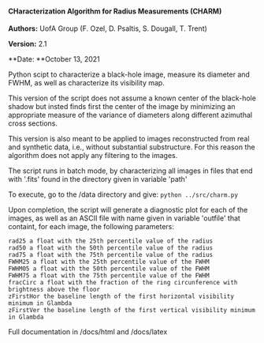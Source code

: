 #### **CHaracterization Algorithm for Radius Measurements (CHARM)**

**Authors:** UofA Group (F. Ozel, D. Psaltis, S. Dougall, T. Trent)

**Version:** 2.1

**Date: **October 13, 2021

Python scipt to characterize a black-hole image, measure its diameter and FWHM, as well as characterize its visibility map.

This version of the script does not assume a known center of the black-hole shadow but insted finds first the center of the image by minimizing an appropriate measure of the variance of diameters along different azimuthal cross sections.

This version is also meant to be applied to images reconstructed from real and synthetic data, i.e., without substantial substructure. For this reason the algorithm does not apply any filtering to the images.

The script runs in batch mode, by characterizing all images in files that end with '.fits' found in the directory given in variable 'path'

To execute, go to the /data directory and give:
     `python ../src/charm.py`

Upon completion, the script will generate a diagnostic plot for each of the images, as well as an ASCII file with name given in variable 'outfile' that containt, for each image, the following parameters:

    rad25 a float with the 25th percentile value of the radius
    rad50 a float with the 50th percentile value of the radius
    rad75 a float with the 75th percentile value of the radius
    FWHM25 a float with the 25th percentile value of the FWHM
    FWHM05 a float with the 50th percentile value of the FWHM
    FWHM75 a float with the 75th percentile value of the FWHM
    fracCirc a float with the fraction of the ring circunference with brightness above the floor
    zFirstHor the baseline length of the first horizontal visibility minimum in Glambda
    zFirstVer the baseline length of the first vertical visibility minimum in Glambda

Full documentation in /docs/html and /docs/latex

